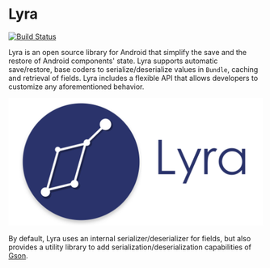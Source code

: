 Lyra
=====
[![Build Status](https://travis-ci.org/Fondesa/Lyra.svg?branch=master)](https://travis-ci.org/Fondesa/Lyra)

Lyra is an open source library for Android that simplify the save and the restore of Android components' state.
Lyra supports automatic save/restore, base coders to serialize/deserialize values in `Bundle`, caching and retrieval of fields. Lyra includes a flexible API that allows developers to customize any aforementioned behavior.

![](art/lyra-logo.png)

By default, Lyra uses an internal serializer/deserializer for fields, but also provides a utility library to add serialization/deserialization capabilities of [Gson][1].

[1]: https://github.com/google/gson
